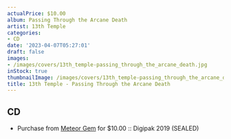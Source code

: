 ```yaml
---
actualPrice: $10.00
album: Passing Through the Arcane Death
artist: 13th Temple
categories:
- CD
date: '2023-04-07T05:27:01'
draft: false
images:
- /images/covers/13th_temple-passing_through_the_arcane_death.jpg
inStock: true
thumbnailImage: /images/covers/13th_temple-passing_through_the_arcane_death-thumb.jpg
title: 13th Temple - Passing Through the Arcane Death
---
```


## CD
* Purchase from [Meteor Gem](https://meteor-gem.com/products/13th-temple-passing-through-the-arcane-death-cd) for $10.00 :: Digipak 2019 (SEALED)
